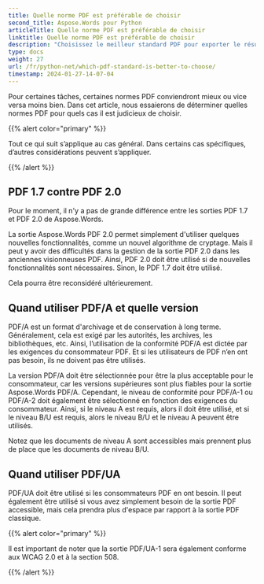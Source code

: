 ```yaml
---
title: Quelle norme PDF est préférable de choisir
second_title: Aspose.Words pour Python
articleTitle: Quelle norme PDF est préférable de choisir
linktitle: Quelle norme PDF est préférable de choisir
description: "Choisissez le meilleur standard PDF pour exporter le résultat de votre tâche de programmation en Python. Quelle norme PDF est la meilleure: PDF 1.7, PDF 2.0, PDF/A-1, PDF/A-2 ou PDF/UA."
type: docs
weight: 27
url: /fr/python-net/which-pdf-standard-is-better-to-choose/
timestamp: 2024-01-27-14-07-04
---
```


Pour certaines tâches, certaines normes PDF conviendront mieux ou vice versa moins bien. Dans cet article, nous essaierons de déterminer quelles normes PDF pour quels cas il est judicieux de choisir.

{{% alert color="primary" %}}

Tout ce qui suit s’applique au cas général. Dans certains cas spécifiques, d’autres considérations peuvent s’appliquer.

{{% /alert %}}

## PDF 1.7 contre PDF 2.0

Pour le moment, il n'y a pas de grande différence entre les sorties PDF 1.7 et PDF 2.0 de Aspose.Words.

La sortie Aspose.Words PDF 2.0 permet simplement d'utiliser quelques nouvelles fonctionnalités, comme un nouvel algorithme de cryptage. Mais il peut y avoir des difficultés dans la gestion de la sortie PDF 2.0 dans les anciennes visionneuses PDF. Ainsi, PDF 2.0 doit être utilisé si de nouvelles fonctionnalités sont nécessaires. Sinon, le PDF 1.7 doit être utilisé.

Cela pourra être reconsidéré ultérieurement.

## Quand utiliser PDF/A et quelle version

PDF/A est un format d'archivage et de conservation à long terme. Généralement, cela est exigé par les autorités, les archives, les bibliothèques, etc. Ainsi, l’utilisation de la conformité PDF/A est dictée par les exigences du consommateur PDF. Et si les utilisateurs de PDF n’en ont pas besoin, ils ne doivent pas être utilisés.

La version PDF/A doit être sélectionnée pour être la plus acceptable pour le consommateur, car les versions supérieures sont plus fiables pour la sortie Aspose.Words PDF/A. Cependant, le niveau de conformité pour PDF/A-1 ou PDF/A-2 doit également être sélectionné en fonction des exigences du consommateur. Ainsi, si le niveau A est requis, alors il doit être utilisé, et si le niveau B/U est requis, alors le niveau B/U et le niveau A peuvent être utilisés.

Notez que les documents de niveau A sont accessibles mais prennent plus de place que les documents de niveau B/U.

## Quand utiliser PDF/UA

PDF/UA doit être utilisé si les consommateurs PDF en ont besoin. Il peut également être utilisé si vous avez simplement besoin de la sortie PDF accessible, mais cela prendra plus d'espace par rapport à la sortie PDF classique.

{{% alert color="primary" %}}

Il est important de noter que la sortie PDF/UA-1 sera également conforme aux WCAG 2.0 et à la section 508.

{{% /alert %}}
